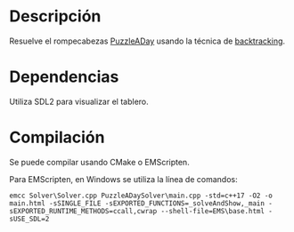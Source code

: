 # Descripción

Resuelve el rompecabezas [PuzzleADay](https://mathigon.org/polypad/A62G5zIdDPthg) usando la técnica de [backtracking](https://es.wikipedia.org/wiki/Vuelta_atr%C3%A1s).

# Dependencias

Utiliza SDL2 para visualizar el tablero.

# Compilación

Se puede compilar usando CMake o EMScripten.

Para EMScripten, en Windows se utiliza la línea de comandos:

```
emcc Solver\Solver.cpp PuzzleADaySolver\main.cpp -std=c++17 -O2 -o main.html -sSINGLE_FILE -sEXPORTED_FUNCTIONS=_solveAndShow,_main -sEXPORTED_RUNTIME_METHODS=ccall,cwrap --shell-file=EMS\base.html -sUSE_SDL=2
```
